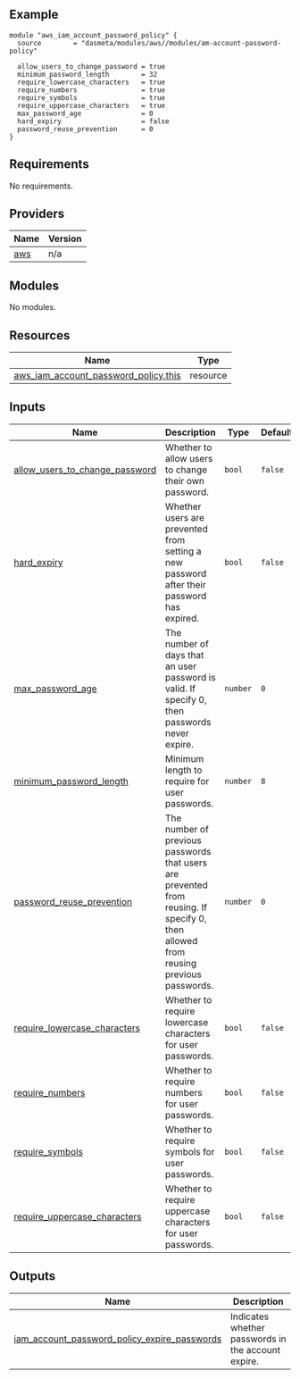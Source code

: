 ## Example

```hcl
module "aws_iam_account_password_policy" {
  source        = "dasmeta/modules/aws//modules/am-account-password-policy"

  allow_users_to_change_password = true
  minimum_password_length        = 32
  require_lowercase_characters   = true
  require_numbers                = true
  require_symbols                = true
  require_uppercase_characters   = true
  max_password_age               = 0
  hard_expiry                    = false
  password_reuse_prevention      = 0
}
```

<!-- BEGINNING OF PRE-COMMIT-TERRAFORM DOCS HOOK -->
## Requirements

No requirements.

## Providers

| Name | Version |
|------|---------|
| <a name="provider_aws"></a> [aws](#provider\_aws) | n/a |

## Modules

No modules.

## Resources

| Name | Type |
|------|------|
| [aws_iam_account_password_policy.this](https://registry.terraform.io/providers/hashicorp/aws/latest/docs/resources/iam_account_password_policy) | resource |

## Inputs

| Name | Description | Type | Default | Required |
|------|-------------|------|---------|:--------:|
| <a name="input_allow_users_to_change_password"></a> [allow\_users\_to\_change\_password](#input\_allow\_users\_to\_change\_password) | Whether to allow users to change their own password. | `bool` | `false` | no |
| <a name="input_hard_expiry"></a> [hard\_expiry](#input\_hard\_expiry) | Whether users are prevented from setting a new password after their password has expired. | `bool` | `false` | no |
| <a name="input_max_password_age"></a> [max\_password\_age](#input\_max\_password\_age) | The number of days that an user password is valid. If specify 0, then passwords never expire. | `number` | `0` | no |
| <a name="input_minimum_password_length"></a> [minimum\_password\_length](#input\_minimum\_password\_length) | Minimum length to require for user passwords. | `number` | `8` | no |
| <a name="input_password_reuse_prevention"></a> [password\_reuse\_prevention](#input\_password\_reuse\_prevention) | The number of previous passwords that users are prevented from reusing. If specify 0, then allowed from reusing previous passwords. | `number` | `0` | no |
| <a name="input_require_lowercase_characters"></a> [require\_lowercase\_characters](#input\_require\_lowercase\_characters) | Whether to require lowercase characters for user passwords. | `bool` | `false` | no |
| <a name="input_require_numbers"></a> [require\_numbers](#input\_require\_numbers) | Whether to require numbers for user passwords. | `bool` | `false` | no |
| <a name="input_require_symbols"></a> [require\_symbols](#input\_require\_symbols) | Whether to require symbols for user passwords. | `bool` | `false` | no |
| <a name="input_require_uppercase_characters"></a> [require\_uppercase\_characters](#input\_require\_uppercase\_characters) | Whether to require uppercase characters for user passwords. | `bool` | `false` | no |

## Outputs

| Name | Description |
|------|-------------|
| <a name="output_iam_account_password_policy_expire_passwords"></a> [iam\_account\_password\_policy\_expire\_passwords](#output\_iam\_account\_password\_policy\_expire\_passwords) | Indicates whether passwords in the account expire. |
<!-- END OF PRE-COMMIT-TERRAFORM DOCS HOOK -->
